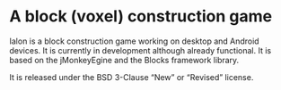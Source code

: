 # A block (voxel) construction game

Ialon is a block construction game working on desktop and Android devices.
It is currently in development although already functional.
It is based on the jMonkeyEgine and the Blocks framework library.

It is released under the BSD 3-Clause “New” or “Revised” license.

